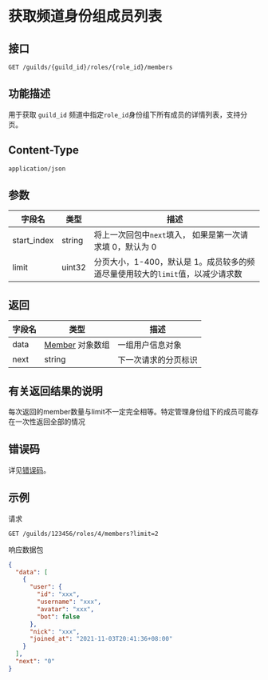 # 获取频道身份组成员列表

## 接口
```http
GET /guilds/{guild_id}/roles/{role_id}/members
```

## 功能描述
用于获取 `guild_id` 频道中指定`role_id`身份组下所有成员的详情列表，支持分页。

<PrivateDomain/>

## Content-Type
```http
application/json
```

## 参数
|字段名	|类型	|描述|
| ---- | ---- | ----- |
|start_index	|string	|将上一次回包中`next`填入， 如果是第一次请求填 0，默认为 0|
|limit	|uint32	|分页大小，1-400，默认是 1。成员较多的频道尽量使用较大的`limit`值，以减少请求数|

## 返回
|字段名	|类型	|描述|
| ---- | ---- | ----- |
|data	|[Member](model.md#member) 对象数组|	一组用户信息对象|
|next	|string	|下一次请求的分页标识|

## 有关返回结果的说明
每次返回的member数量与limit不一定完全相等。特定管理身份组下的成员可能存在一次性返回全部的情况

## 错误码
详见[错误码](../../../../openapi/error/error.md)。

## 示例

请求
```http
GET /guilds/123456/roles/4/members?limit=2
```

响应数据包
```json
{
  "data": [
    {
      "user": {
        "id": "xxx",
        "username": "xxx",
        "avatar": "xxx",
        "bot": false
      },
      "nick": "xxx",
      "joined_at": "2021-11-03T20:41:36+08:00"
    }
  ],
  "next": "0"
}
```
